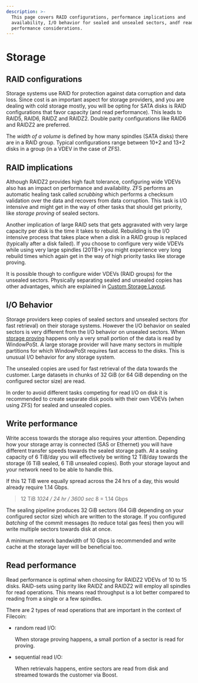 ```yaml
---
description: >-
  This page covers RAID configurations, performance implications and
  availability, I/O behavior for sealed and unsealed sectors, andf read/write
  performance considerations.
---
```


# Storage

## RAID configurations

Storage systems use RAID for protection against data corruption and data loss. Since cost is an important aspect for storage providers, and you are dealing with cold storage mostly, you will be opting for SATA disks is RAID configurations that favor capacity (and read performance). This leads to RAID5, RAID6, RAIDZ and RAIDZ2. Double parity configurations like RAID6 and RAIDZ2 are preferred.

The _width of a volume_ is defined by how many spindles (SATA disks) there are in a RAID group. Typical configurations range between 10+2 and 13+2 disks in a group (in a VDEV in the case of ZFS).

## RAID implications

Although RAIDZ2 provides high fault tolerance, configuring wide VDEVs also has an impact on performance and availability. ZFS performs an automatic healing task called _scrubbing_ which performs a checksum validation over the data and recovers from data corruption. This task is I/O intensive and might get in the way of other tasks that should get priority, like _storage proving_ of sealed sectors.

Another implication of large RAID sets that gets aggravated with very large capacity per disk is the time it takes to rebuild. Rebuilding is the I/O intensive process that takes place when a disk in a RAID group is replaced (typically after a disk failed). If you choose to configure very wide VDEVs while using very large spindles (20TB+) you might experience very long rebuild times which again get in the way of high priority tasks like storage proving.

It is possible though to configure wider VDEVs (RAID groups) for the unsealed sectors. Physically separating sealed and unsealed copies has other advantages, which are explained in [Custom Storage Layout](https://lotus.filecoin.io/storage-providers/operate/custom-storage-layout/).

## I/O Behavior

Storage providers keep copies of sealed sectors and unsealed sectors (for fast retrieval) on their storage systems. However the I/O behavior on sealed sectors is very different from the I/O behavior on unsealed sectors. When [storage proving](../filecoin-economics/storage-proving.md) happens only a very small portion of the data is read by WindowPoSt. A large storage provider will have many sectors in multiple partitions for which WindowPoSt requires fast access to the disks. This is unusual I/O behavior for any storage system.

The unsealed copies are used for fast retrieval of the data towards the customer. Large datasets in chunks of 32 GiB (or 64 GiB depending on the configured sector size) are read.

In order to avoid different tasks competing for read I/O on disk it is recommended to create separate disk pools with their own VDEVs (when using ZFS) for sealed and unsealed copies.

## Write performance

Write access towards the storage also requires your attention. Depending how your storage array is connected (SAS or Ethernet) you will have different transfer speeds towards the sealed storage path. At a sealing capacity of 6 TiB/day you will effectively be writing 12 TiB/day towards the storage (6 TiB sealed, 6 TiB unsealed copies). Both your storage layout and your network need to be able to handle this.

If this 12 TiB were equally spread across the 24 hrs of a day, this would already require 1.14 Gbps.

> 12 TiB _1024 / 24 hr / 3600 sec_ 8 = 1.14 Gbps

The sealing pipeline produces 32 GiB sectors (64 GiB depending on your configured sector size) which are written to the storage. If you configured _batching_ of the commit messages (to reduce total gas fees) then you will write multiple sectors towards disk at once.

A minimum network bandwidth of 10 Gbps is recommended and write cache at the storage layer will be beneficial too.

## Read performance

Read performance is optimal when choosing for RAIDZ2 VDEVs of 10 to 15 disks. RAID-sets using parity like RAIDZ and RAIDZ2 will employ all spindles for read operations. This means read throughput is a lot better compared to reading from a single or a few spindles.

There are 2 types of read operations that are important in the context of Filecoin:

*   random read I/O:

    When storage proving happens, a small portion of a sector is read for proving.
*   sequential read I/O:

    When retrievals happens, entire sectors are read from disk and streamed towards the customer via Boost.
